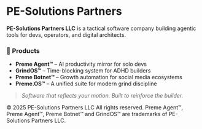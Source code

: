 # PE-Solutions Partners

**PE-Solutions Partners LLC** is a tactical software company building agentic tools for devs, operators, and digital architects.

### 🔧 Products
- **Preme Agent™** – AI productivity mirror for solo devs
- **GrindOS™** – Time-blocking system for ADHD builders
- **Preme Botnet™** – Growth automation for social media ecosystems
- **Preme.OS™** – A unified suite for modern grind discipline

> _Software that reflects your motion. Built to reinforce the builder._


© 2025 PE-Solutions Partners LLC
All rights reserved. Preme Agent™, Preme Agent™, Preme Botnet™ and GrindOS™ are trademarks of PE-Solutions Partners LLC.


